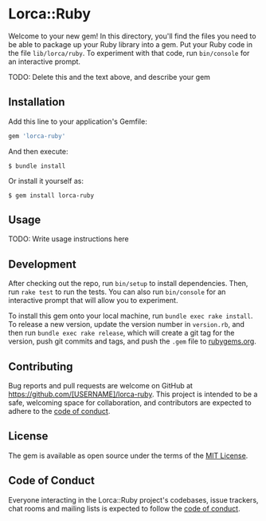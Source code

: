 # Lorca::Ruby

Welcome to your new gem! In this directory, you'll find the files you need to be able to package up your Ruby library into a gem. Put your Ruby code in the file `lib/lorca/ruby`. To experiment with that code, run `bin/console` for an interactive prompt.

TODO: Delete this and the text above, and describe your gem

## Installation

Add this line to your application's Gemfile:

```ruby
gem 'lorca-ruby'
```

And then execute:

    $ bundle install

Or install it yourself as:

    $ gem install lorca-ruby

## Usage

TODO: Write usage instructions here

## Development

After checking out the repo, run `bin/setup` to install dependencies. Then, run `rake test` to run the tests. You can also run `bin/console` for an interactive prompt that will allow you to experiment.

To install this gem onto your local machine, run `bundle exec rake install`. To release a new version, update the version number in `version.rb`, and then run `bundle exec rake release`, which will create a git tag for the version, push git commits and tags, and push the `.gem` file to [rubygems.org](https://rubygems.org).

## Contributing

Bug reports and pull requests are welcome on GitHub at https://github.com/[USERNAME]/lorca-ruby. This project is intended to be a safe, welcoming space for collaboration, and contributors are expected to adhere to the [code of conduct](https://github.com/[USERNAME]/lorca-ruby/blob/master/CODE_OF_CONDUCT.md).


## License

The gem is available as open source under the terms of the [MIT License](https://opensource.org/licenses/MIT).

## Code of Conduct

Everyone interacting in the Lorca::Ruby project's codebases, issue trackers, chat rooms and mailing lists is expected to follow the [code of conduct](https://github.com/[USERNAME]/lorca-ruby/blob/master/CODE_OF_CONDUCT.md).
